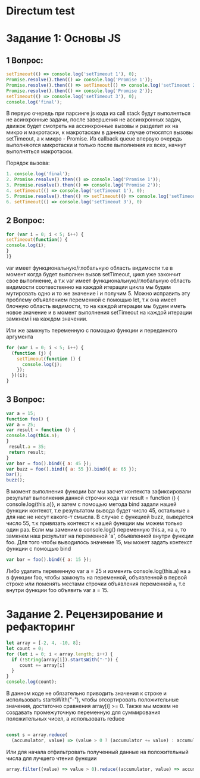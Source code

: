 # Directum test

# Задание 1: Основы JS
## 1 Вопрос: 
 ```js 
setTimeout(() => console.log('setTimeout 1'), 0);
Promise.resolve().then(() => console.log('Promise 1'));
Promise.resolve().then(() => setTimeout(() => console.log('setTimeout 2'), 0));
Promise.resolve().then(() => console.log('Promise 2'));
setTimeout(() => console.log('setTimeout 3'), 0);
console.log('final');
```

В первую очередь при парсинге js кода из call stack будут выполняться не асинхронные задачи, после завершения не ассинхронных задач, движок будет смотреть на ассинхронные вызовы и разделит их на микро и макротаски, к макротаскам в данном случае относятся вызовы setTimeout, а к микро - Promise. Из callback queue впервую очередь выполняются микротаски и только после выполнения их всех, начнут выполняться макротаски.    

Порядок вызова: 
```js
1. console.log('final');
2. Promise.resolve().then(() => console.log('Promise 1'));
3. Promise.resolve().then(() => console.log('Promise 2'));
4. setTimeout(() => console.log('setTimeout 1'), 0);
5. Promise.resolve().then(() => setTimeout(() => console.log('setTimeout 2'), 0));
6. setTimeout(() => console.log('setTimeout 3'), 0)
```


## 2 Вопрос: 
```js 
for (var i = 0; i < 5; i++) {
setTimeout(function() {
console.log(i);
}
)}
```

var имеет функциональную/глобальную область видимости т.е в момент когда будет выполнен вызов setTimeout, цикл уже закончит свое выполнение, а т.к var имеет функциональную/глобальную область видимости соотвественно на каждой итерации цикла мы будем мутировать одно и то же значение i и получим 5. Можно исправить эту проблему  объявлением переменной с помощью let, т.к она имеет блочную область видимости, то на каждой итерации мы будем иметь новое значение и в момент выполнения setTimeout на каждой итерации замкнем i на каждом значении.

Или же замкнуть переменную с помощью функции и переданного аргумента

```js
for (var i = 0; i < 5; i++) {
  (function (j) {
    setTimeout(function () {
      console.log(j);
    });
  })(i);
}


```

## 3 Вопрос: 
```js 
var a = 15;
function foo() {
var a = 25;
var result = function () {
console.log(this.a);
}
 result.a = 35;
 return result;
}
var bar = foo().bind({ a: 45 });
var buzz = foo().bind({ a: 55 }).bind({ a: 65 });
bar();
buzz();

```

В момент выполнения функции bar мы засчет контекста зафиксировали результат выполнения данной строчки кода var result = function () {
console.log(this.a)}, и затем с помощью метода bind задали нашей функции контекст, т.е результатом вывода будет число 45, остальные `a` для нас не несут какого-т смысла. В случае с функцией buzz, выведется число 55, т.к привязать контекст к нашей функции мы можем только один раз. 
Если мы заменим в console.log() переменную this.a, на `a`, то замкнем наш результат на переменной 'a', объявленной внутри функции foo.
Для того чтобы выводилось значение 15, мы может задать контекст функции с помощью bind

```js
var bar = foo().bind({ a: 15 });
```

Либо удалить переменную var a = 25 и изменить console.log(this.a) на `a` в функции foo, чтобы замкнуть на переменной, объявленной в первой строке или поменять местами строчки объявления переменной `a`, т.е внутри функции foo объявить var a = 15.


# Задание 2. Рецензирование и рефакторинг

```js 
let array = [-2, 4, -10, 8];
let count = 0;
for (let i = 0; i < array.length; i++) {
  if (!String(array[i]).startsWith("-")) {
     count += array[i]
  }
}
console.log(count);
```

В данном коде не обязательно приводить значения к строке и использовать startsWith("-"), чтобы отсортировать положительные значения, достаточно 
сравнения array[i] >= 0. Также мы можем не создавать промежуточную переменную для суммирования положительных чисел, а использовать reduce

```js

const s = array.reduce(
  (accumulator, value) => (value > 0 ? (accumulator += value) : accumulator),  0)
```
Или для начала отфильтровать полученный данные на положительный числа для лучшего чтения функции 

```js
array.filter((value) => value > 0).reduce((accumulator, value) => accumulator + value, 0).
```


  
